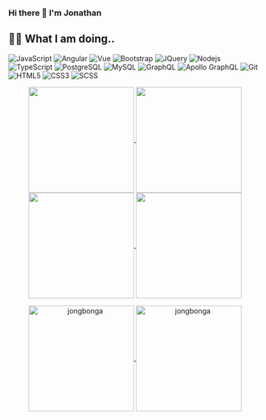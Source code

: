 ### Hi there 👋 I'm Jonathan

## 👨‍💻 What I am doing..

![JavaScript](https://img.shields.io/badge/-JavaScript-FFFF00?style=flat&logo=javascript&logoColor=black)
![Angular](https://img.shields.io/badge/-Angular-a6120d?style=flat&logo=angular&logoColor=white)
![Vue](https://img.shields.io/badge/-Vue.js-42b883?style=flat&logo=vue.js&logoColor=white)
![Bootstrap](https://img.shields.io/badge/-Bootstrap-7852B2?style=flat&logo=bootstrap&logoColor=white)
![JQuery](https://img.shields.io/badge/-jquery-07548A?style=flat&logo=jquery&logoColor=white)
![Nodejs](https://img.shields.io/badge/-Nodejs-68a063?style=flat&logo=Node.js&logoColor=white)
![TypeScript](https://img.shields.io/badge/-TypeScript-007ACC?style=flat&logo=typescript&logoColor=white)
![PostgreSQL](https://img.shields.io/badge/-PostgreSQL-336791?style=flat&logo=postgresql&logoColor=white)
![MySQL](https://img.shields.io/badge/-MySQL-00758F?style=flat&logo=mysql&logoColor=white)
![GraphQL](https://img.shields.io/badge/-GraphQL-E10098?style=flat&logo=graphql&logoColor=white)
![Apollo GraphQL](https://img.shields.io/badge/-Apollo%20GraphQL-311C87?style=flat&logo=apollo-graphql&logoColor=white)
![Git](https://img.shields.io/badge/-Git-f34f29?style=flat&logo=git&logoColor=white)
![HTML5](https://img.shields.io/badge/-HTML5-f06529?style=flat&logo=html5&logoColor=white)
![CSS3](https://img.shields.io/badge/-CSS3-264de4?style=flat&logo=css3&logoColor=white)
![SCSS](https://img.shields.io/badge/-SCSS-CC6699?style=flat&logo=sass&logoColor=white)

<p align="center">
    <a href="https://github.com/jongbonga#gh-light-mode-only">
        <img height="210em" src="https://github-readme-stats.vercel.app/api?username=jongbonga&count_private=true&show_icons=true&include_all_commits=true&custom_title=jongbonga%27s%20github%20stats&hide_border=true&line_height=28&theme=graywhite" align = "center"/>
    </a>
    <a href="https://github.com/jongbonga#gh-light-mode-only">
        <img height="210em" src="https://github-readme-stats.vercel.app/api/top-langs/?username=jongbonga&count_private=true&show_icons=true&include_all_commits=true&layout=compact&hide_border=true&langs_count=10&theme=graywhite" align = "center"/>
    </a>
    <a href="https://github.com/jongbonga#gh-dark-mode-only">
        <img height="210em" src="https://github-readme-stats.vercel.app/api?username=jongbonga&count_private=true&show_icons=true&include_all_commits=true&custom_title=jongbonga%27s%20github%20stats&hide_border=true&line_height=28&theme=dark" align = "center"/>
    </a>
    <a href="https://github.com/jongbonga#gh-dark-mode-only">
        <img height="210em" src="https://github-readme-stats.vercel.app/api/top-langs/?username=jongbonga&count_private=true&show_icons=true&include_all_commits=true&layout=compact&hide_border=true&langs_count=10&theme=dark" align = "center"/>
    </a>

</p>

<p align="center">
    <a href="https://github.com/jongbonga#gh-light-mode-only">
        <img height="210em" align="center" src="https://github-readme-streak-stats.herokuapp.com/?user=jongbonga&theme=default" alt="jongbonga" />
    </a>
    <a href="https://github.com/jongbonga#gh-dark-mode-only">
        <img height="210em" align="center" src="https://github-readme-streak-stats.herokuapp.com/?user=jongbonga&theme=dark" alt="jongbonga" />
    </a>
</p>
